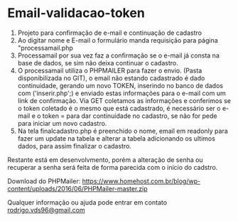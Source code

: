 # Email-validacao-token

1. Projeto para confirmação de e-mail e continuação de cadastro
2. Ao digitar nome e E-mail o formulário manda requisição para página "processamail.php
3. Processamail por sua vez faz a confirmação se o e-mail já consta na base de dados, se sim não deixa continuar o cadastro. 
4. O processamail utiliza o PHPMAILER para fazer o envio. (Pasta disponibilizada no GIT), o email não estando cadastrado é dado continuidade, gerando um novo TOKEN, inserindo no banco de dados com ('inserir.php';) e enviado estas informações para o e-mail com um link de confirmação. Via GET coletamos as informações e conferimos se o token coletado é o mesmo que está cadastrado, é necessário ser o e-mail e o token = para dar continuidade no cadastro, se não for pede para iniciar um novo cadastro.
5. Na tela finalcadastro.php é preenchido o nome, email em readonly para fazer um update na tabela e alterar a tabela adicionando os ultimos dados, para assim finalizar o cadastro. 

Restante está em desenvolvmento, porém a alteração de senha ou recuperar a senha será feita de forma parecida com o início do cadstro. 

Download do PHPMailer:
https://www.homehost.com.br/blog/wp-content/uploads/2016/06/PHPMailer-master.zip

Qualquer informação ou ajuda pode entrar em contato rodrigo.vds96@gmail.com
